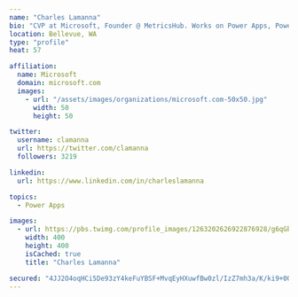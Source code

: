 ```yaml
---
name: "Charles Lamanna"
bio: "CVP at Microsoft, Founder @ MetricsHub. Works on Power Apps, Power Automate, Power Virtual Agent, Common Data Service and Dynamics 365."
location: Bellevue, WA
type: "profile"
heat: 57

affiliation:
  name: Microsoft
  domain: microsoft.com
  images:
    - url: "/assets/images/organizations/microsoft.com-50x50.jpg"
      width: 50
      height: 50

twitter:
  username: clamanna
  url: https://twitter.com/clamanna
  followers: 3219

linkedin:
  url: https://www.linkedin.com/in/charleslamanna

topics:
  - Power Apps

images:
  - url: https://pbs.twimg.com/profile_images/1263202626922876928/g6qGbHZ-_400x400.jpg
    width: 400
    height: 400
    isCached: true
    title: "Charles Lamanna"

secured: "4JJ2O4oqHCi5De93zY4keFuYBSF+MvqEyHXuwfBw0zl/IzZ7mh3a/K/ki9+0OO2TfwcAiBmezd7ioL6gutyCxSzM/Em+zoOOPwdvTXfgfV75kz2pNi30i9o6mlyh1Gmy+hUWtxEiS3vb5u82ZTp5jqypiBZNwzhvAF6Xiqs3hJj0bYG16v/MqRplCZTiHQcEWgHDem1QYzvrS0Q/KbH47RKUsPsjHDlnfzcY2NoOZkce6nHUtolCULrL7BTsebiCuhtO8ft+0GMn0oCTZ7RjEuV0LbRxJaJZEtUMiSQClCJH3ireUxXa1y2AR6oFkJcGyyg6CLcwMIENpVA5xHqQ14hLC8w64j4sAJvugVvUeG8Tc1SK23nLSRxfbN0O7La79WdSQTlsJ/3kZzFDdunRuxSGVZAQ6ZsjdNXMJvWyEVA=;/YTgnp07ASaWFjoRBfrQcg=="
---
```



